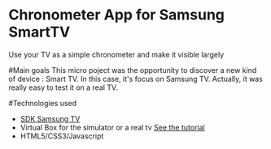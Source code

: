 Chronometer App for Samsung SmartTV
============

Use your TV as a simple chronometer and make it visible largely

#Main goals
This micro poject was the opportunity to discover a new kind of device : Smart TV. In this case, it's focus on Samsung TV. Actually, it was really easy to test it on a real TV.

#Technologies used
* [SDK Samsung TV](http://www.samsungdforum.com/Devtools/SdkDownload)
* Virtual Box for the simulator or a real tv [See the tutorial](http://www.samsungdforum.com/Guide/art00013/index.html)
* HTML5/CSS3/Javascript
